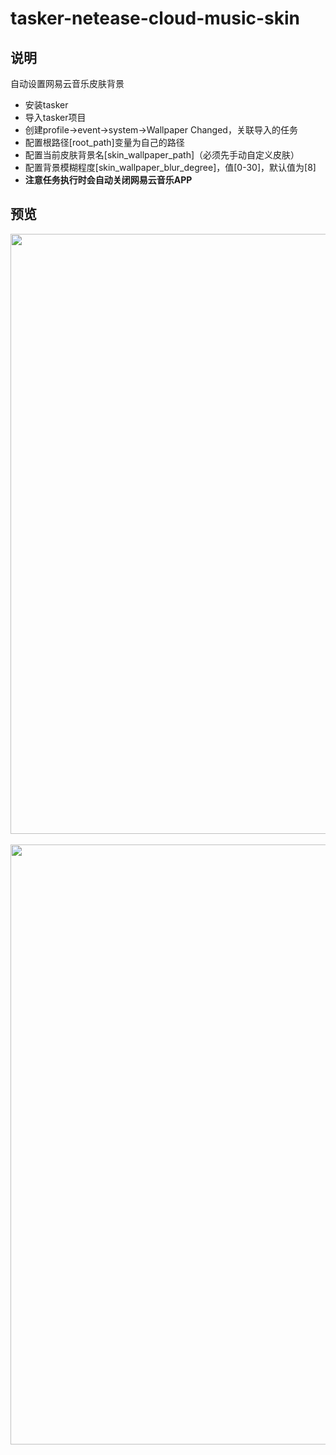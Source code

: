 # tasker-netease-cloud-music-skin



## 说明
自动设置网易云音乐皮肤背景
* 安装tasker
* 导入tasker项目
* 创建profile->event->system->Wallpaper Changed，关联导入的任务
* 配置根路径[root_path]变量为自己的路径
* 配置当前皮肤背景名[skin_wallpaper_path]（必须先手动自定义皮肤）
* 配置背景模糊程度[skin_wallpaper_blur_degree]，值[0-30]，默认值为[8]
* **注意任务执行时会自动关闭网易云音乐APP**


## 预览
<div align=center><img height="960" width="540" src="https://github.com/bjc5233/tasker-netease-cloud-music-skin/raw/master/resources/Screenshot_2017-09-13-13-42-23-441.png"/></div>
<br>
<div align=center><img height="960" width="540" src="https://github.com/bjc5233/tasker-netease-cloud-music-skin/raw/master/resources/Screenshot_2017-09-13-13-49-21-903.png"/></div>